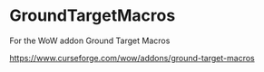 # GroundTargetMacros
For the WoW addon Ground Target Macros

https://www.curseforge.com/wow/addons/ground-target-macros
